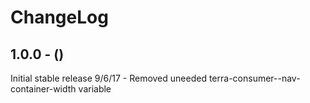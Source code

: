 ChangeLog
=========

1.0.0 - (<!--- Insert date using June 28, 2017 format. --->)
-----------------
Initial stable release
9/6/17 - Removed uneeded terra-consumer--nav-container-width variable
